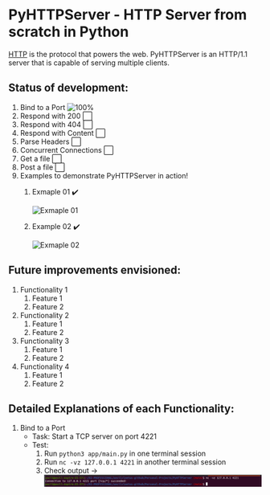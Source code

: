 # PyHTTPServer - HTTP Server from scratch in Python

[HTTP](https://en.wikipedia.org/wiki/Hypertext_Transfer_Protocol) is the
protocol that powers the web. PyHTTPServer is an HTTP/1.1 server
that is capable of serving multiple clients.

## Status of development:

1. Bind to a Port         ![100%](https://progress-bar.dev/50)
2. Respond with 200       ⬜
3. Respond with 404       ⬜
4. Respond with Content   ⬜
5. Parse Headers          ⬜
6. Concurrent Connections ⬜
7. Get a file             ⬜
8. Post a file            ⬜
9. Examples to demonstrate PyHTTPServer in action!
    1. Exmaple 01  ✔️
    
    
        ![Exmaple 01](https://github.com/ancilcleetus/Personal-Projects/blob/main/PyHTTPServer/examples/Exmaple-01.png)
    2. Example 02  ✔️
    
    
        ![Exmaple 02](https://github.com/ancilcleetus/Personal-Projects/blob/main/PyHTTPServer/examples/Exmaple-02.png)

## Future improvements envisioned:

1. Functionality 1
    1. Feature 1
    2. Feature 2
2. Functionality 2
    1. Feature 1
    2. Feature 2
3. Functionality 3
    1. Feature 1
    2. Feature 2
4. Functionality 4
    1. Feature 1
    2. Feature 2
    
## Detailed Explanations of each Functionality:

1. Bind to a Port
    - Task: Start a TCP server on port 4221
    - Test:
        1. Run `python3 app/main.py` in one terminal session
        2. Run `nc -vz 127.0.0.1 4221` in another terminal session
        3. Check output -> ![example output](https://github.com/ancilcleetus/Personal-Projects/blob/main/PyHTTPServer/misc-data/Functionality-01-Bind-to-a-Port-01.png)
